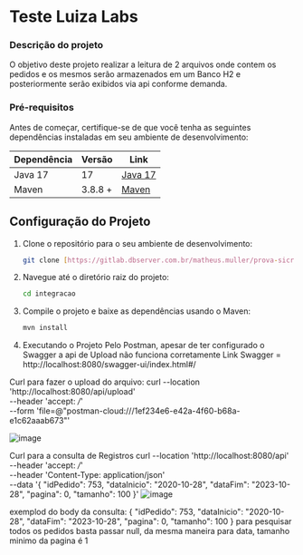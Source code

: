 # Teste Luiza Labs

### Descrição do projeto

O objetivo deste projeto realizar a leitura de 2 arquivos onde contem os pedidos e os mesmos serão armazenados em um Banco H2 e posteriormente serão exibidos via api conforme demanda.

### Pré-requisitos
Antes de começar, certifique-se de que você tenha as seguintes dependências instaladas em seu ambiente de desenvolvimento:


| Dependência | Versão  | Link                                                                                                                    | 
|-------------|---------|-------------------------------------------------------------------------------------------------------------------------|
| Java 17     | 17      | [Java 17](https://www.oracle.com/java/technologies/javase/jdk17-archive-downloads.html)                                 |
| Maven       | 3.8.8 + | [Maven](https://maven.apache.org/download.cgi])                                                                         |

## Configuração do Projeto

1. Clone o repositório para o seu ambiente de desenvolvimento:

   ```bash
   git clone [https://gitlab.dbserver.com.br/matheus.muller/prova-sicredi.git](https://github.com/lucianobuttarello/integracao.git)
   ```

2. Navegue até o diretório raiz do projeto:

   ```bash
   cd integracao
   ```

3. Compile o projeto e baixe as dependências usando o Maven:

   ```bash
   mvn install
   ```

4. Executando o Projeto Pelo Postman, apesar de ter configurado o Swagger a api de Upload não funciona corretamente
   Link Swagger = http://localhost:8080/swagger-ui/index.html#/

  Curl para fazer o upload do arquivo:
  curl --location 'http://localhost:8080/api/upload' \
--header 'accept: */*' \
--form 'file=@"postman-cloud:///1ef234e6-e42a-4f60-b68a-e1c62aaab673"'

![image](https://github.com/lucianobuttarello/integracao/assets/52016220/58af603a-3a01-49bf-a6ab-02668532f4b4)


   Curl para a consulta de Registros
   curl --location 'http://localhost:8080/api' \
--header 'accept: */*' \
--header 'Content-Type: application/json' \
--data '{
  "idPedido": 753,
  "dataInicio": "2020-10-28",
  "dataFim": "2023-10-28",
  "pagina": 0,
  "tamanho": 100
}'
![image](https://github.com/lucianobuttarello/integracao/assets/52016220/c45aac13-5652-485c-9333-51ffec2f881b)

exemplod do body da consulta:
{
  "idPedido": 753,
  "dataInicio": "2020-10-28",
  "dataFim": "2023-10-28",
  "pagina": 0,
  "tamanho": 100
}
para pesquisar todos os pedidos basta passar null, da mesma maneira para data, tamanho minimo da pagina é 1



   
